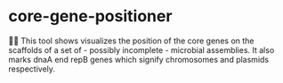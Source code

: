 # core-gene-positioner
🚩👀 This tool shows visualizes the position of the core genes on the scaffolds of a set of - possibly incomplete - microbial assemblies. It also marks dnaA end repB genes which signify chromosomes and plasmids respectively.
